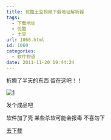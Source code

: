 ```yaml
---
title: 优酷土豆视频下载地址解析器
tags:
  - 下载地址
  - 优酷
  - 土豆
url: 1060.html
id: 1060
categories:
  - 软件物语
date: 2011-11-20 19:44:24
---
```


折腾了半天的东西 留在这吧！！

[![](http://ccc5.cc/wp-content/uploads/2011/11/1.png "1")](http://ccc5.cc/wp-content/uploads/2011/11/1.png)

发个成品吧

软件加了壳 某些杀软可能会报毒 不喜勿下

[去下载](http://115.com/file/dp7d45r5)